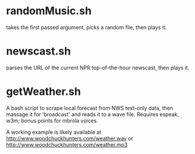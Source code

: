 # randomMusic.sh
takes the first passed argument, picks a random file, then plays it.

# newscast.sh
parses the URL of the current NPR top-of-the-hour newscast, then plays it.

# getWeather.sh
A bash script to scrape local forecast from NWS text-only data, then massage it for 'broadcast' and reads it to a wave file.  Requires espeak, w3m; bonus points for mbrola voices.

A working example is likely available at http://www.woodchuckhunters.com/weather.wav or http://www.woodchuckhunters.com/weather.mp3
